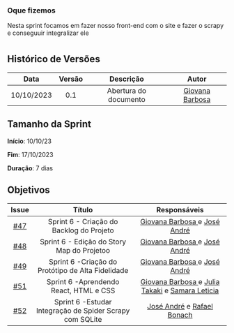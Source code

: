 ### Oque fizemos

Nesta sprint focamos em fazer nosso front-end com o site e fazer o scrapy e conseguuir integralizar ele

#
## Histórico de Versões

| Data       | Versão | Descrição                                 | Autor             |
| :--------: | :----: | :--------------------:                    | :---------------: |
| 10/10/2023 |  0.1   | Abertura do documento                     | [Giovana Barbosa ](https://github.com/gio221) |

## Tamanho da Sprint

**Início**: 10/10/23

**Fim**: 17/10/2023

**Duração**: 7 dias

## Objetivos
|                            Issue                             |              Título               |                    Responsáveis                     |
| :----------------------------------------------------------: | :-------------------------------: | :-------------------------------------------------: |
| [#47](https://github.com/unb-mds/2023-2-Squad07/issues/47) |  Sprint 6 - Criação do Backlog do Projeto  | [Giovana Barbosa ](https://github.com/gio221) e  [José André](https://github.com/joseandre25)  |
| [#48](https://github.com/unb-mds/2023-2-Squad07/issues/48) |  Sprint 6 - Edição do Story Map do Projetoo |[Giovana Barbosa ](https://github.com/gio221) e  [José André](https://github.com/joseandre25) |
 [#49](https://github.com/unb-mds/2023-2-Squad07/issues/49) |  Sprint 6 -Criação do Protótipo de Alta Fidelidade |[Giovana Barbosa ](https://github.com/gio221) e  [José André](https://github.com/joseandre25) |
 [#51](https://github.com/unb-mds/2023-2-Squad07/issues/51) |  Sprint 6 -Aprendendo React, HTML e CSS|[Giovana Barbosa ](https://github.com/gio221)  e [Julia Takaki](https://github.com/juliatakaki) e  [Samara Leticia](https://github.com/samarawwleticia)    |
[#52](https://github.com/unb-mds/2023-2-Squad07/issues/52) |  Sprint 6 -Estudar Integração de Spider Scrapy com SQLite |[José André](https://github.com/joseandre25) e [Rafael Bonach](https://github.com/RafaBonach) |
